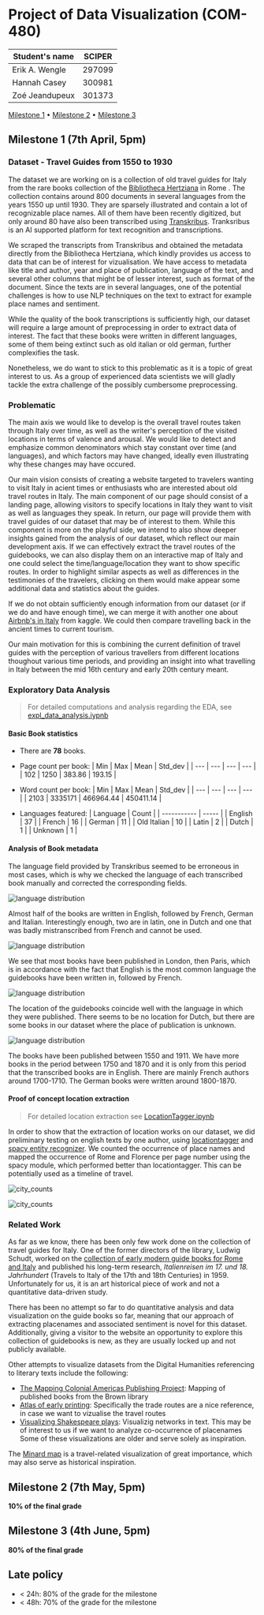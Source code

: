 # Project of Data Visualization (COM-480)

| Student's name | SCIPER |
| -------------- | ------ |
| Erik A. Wengle| 297099|
| Hannah Casey| 300981 |
| Zoé Jeandupeux| 301373 |

[Milestone 1](#milestone-1) • [Milestone 2](#milestone-2) • [Milestone 3](#milestone-3)

## Milestone 1 (7th April, 5pm)

### Dataset - Travel Guides from 1550 to 1930

The dataset we are working on is a collection of old travel guides for Italy from the rare books collection of the [Bibliotheca Hertziana](https://www.biblhertz.it/it/home) in Rome . 
The collection contains around 800 documents in several languages from the years 1550 up until 1930. 
They are sparsely illustrated and contain a lot of recognizable place names. 
All of them have been recently digitized, but only around 80 have also been transcribed using [Transkribus](https://readcoop.eu/transkribus/?sc=Transkribus). Tranksribus is an AI supported platform for text recognition and transcriptions. 

We scraped the transcripts from Transkribus and obtained the metadata directly from the Bibliotheca Hertziana, which kindly provides us access to data that can be of interest for vizualisation. We have access to metadata like title and author, year and place of publication, language of the text, and several other columns that might be of lesser interest, such as format of the document. Since the texts are in several languages, one of the potential challenges is how to use NLP techniques on the text to extract for example place names and sentiment. 

While the quality of the book transcriptions is sufficiently high, our dataset will require a large amount of preprocessing in order to extract data of interest.
The fact that these books were written in different languages, some of them being extinct such as old italian or old german, further complexifies the task. 

Nonetheless, we do want to stick to this problematic as it is a topic of great interest to us. As a group of experienced data scientists we will gladly tackle the extra challenge of the possibly cumbersome preprocessing.


### Problematic

The main axis we would like to develop is the overall travel routes taken through Italy over time, as well as the writer's perception of the visited locations in terms of valence and arousal. We would like to detect and emphasize common denominators which stay constant over time (and languages), and which factors may have changed, ideally even illustrating why these changes may have occured.

Our main vision consists of creating a website targeted to travelers wanting to visit Italy in acient times or enthusiasts who are interested about old travel routes in Italy. The main component of our page should consist of a landing page, allowing visitors to specify locations in Italy they want to visit as well as languages they speak. In return, our page will provide them with travel guides of our dataset that may be of interest to them.
While this component is more on the playful side, we intend to also show deeper insights gained from the analysis of our dataset, which reflect our main development axis.
 If we can effectively extract the travel routes of the guidebooks, we can also display them on an interactive map of Italy and one could select the time/language/location they want to show specific routes. In order to highlight similar aspects as well as differences in the testimonies of the travelers, clicking on them would make appear some additional data and statistics about the guides.

If we do not obtain sufficiently enough information from our dataset (or if we do and have enough time), we can merge it with another one about [Airbnb's in Italy](https://www.kaggle.com/datasets/alessiocrisafulli/airbnb-italy) from kaggle. We could then compare travelling back in the ancient times to current tourism.

Our main motivation for this is combining the current definition of travel guides with the perception of various travellers from different locations thoughout various time periods, and providing an insight into what travelling in Italy between the mid 16th century and early 20th century meant. 

### Exploratory Data Analysis

> For detailed computations and analysis regarding the EDA, see [expl_data_analysis.iypnb](expl_data_analysis.iypnb)


#### Basic Book statistics



- There are **78** books.

- Page count per book:
  | Min | Max |  Mean   | Std_dev |
  | --- | --- |   ---   |   ---   |
  | 102 | 1250 | 383.86 | 193.15  |

- Word count per book:
  | Min  |   Max   |   Mean    |  Std_dev  |
  | ---  |   ---   |    ---    |    ---    |
  | 2103 | 3335171 | 466964.44 | 450411.14 |

- Languages featured:
    | Language    | Count |
    | ----------- | ----- |
    | English     | 37    |
    | French      | 16    |
    | German      | 11    |
    | Old Italian | 10    |
    | Latin       | 2     |
    | Dutch       | 1     |
    | Unknown     | 1     |


#### Analysis of Book metadata


The language field provided by Transkribus seemed to be erroneous in most cases, which is why we checked the language of each transcribed book manually and corrected the corresponding fields.

![language distribution](./plots/language_distribution.png)

Almost half of the books are written in English, followed by French, German and Italian. Interestingly enough, two are in latin, one in Dutch and one that was badly mistranscribed from French and cannot be used.


![language distribution](./plots/location_distr.png)

We see that most books have been published in London, then Paris, which is in accordance with the fact that English is the most common language the guidebooks have been written in, followed by French. 

![language distribution](./plots/language_publish.png)

The location of the guidebooks coincide well with the language in which they were published. There seems to be no location for Dutch, but there are some books in our dataset where the place of publication is unknown.

![language distribution](./plots/lang_yr.png)

The books have been published between 1550 and 1911. We have more books in the period between 1750 and 1870 and it is only from this period that the transcribed books are in English. There are mainly French authors around 1700-1710. The German books were written around 1800-1870. 

#### Proof of concept location extraction

> For detailed location extraction see [LocationTagger.ipynb](LocationTagger.ipynb)

In order to show that the extraction of location works on our dataset, we did preliminary testing on english texts by one author, using [locationtagger](https://pypi.org/project/locationtagger/) and [spacy entity recognizer](https://spacy.io/api/entityrecognizer). 
We counted the occurrence of place names and mapped the occurrence of Rome and Florence per page number using the spacy module, which performed better than locationtagger. This can be potentially used as a timeline of travel. 

![city_counts](./plots/locationtagger_ex.png)

![city_counts](./plots/Rome_Florence_counts_ex.png)


### Related Work

As far as we know, there has been only few work done on the collection of travel guides for Italy. One of the former directors of the library, Ludwig Schudt, worked on the [collection of early modern guide books for Rome and Italy](https://digi.ub.uni-heidelberg.de/diglit/schudt1959/) and published his long-term research, _Italienreisen im 17. und 18. Jahrhundert_ (Travels to Italy of the 17th and 18th Centuries) in 1959.
Unfortunately for us, it is an art historical piece of work and not a quantitative data-driven study.

There has been no attempt so far to do quantitative analysis and data visualization on the guide books so far, meaning that our approach of extracting placenames and associated sentiment is novel for this dataset. Additionally, giving a visitor to the website an opportunity to explore this collection of guidebooks is new, as they are usually locked up and not publicly available. 

Other attempts to visualize datasets from the Digital Humanities referencing to literary texts include the following: 
- [The Mapping Colonial Americas Publishing Project](http://cds.library.brown.edu/mapping-genres/): Mapping of published books from the Brown library
- [Atlas of early printing](http://atlas.lib.uiowa.edu/#): Specifically the trade routes are a nice reference, in case we want to vizualise the travel routes
- [Visualizing Shakespeare plays](https://www.martingrandjean.ch/network-visualization-shakespeare/): Visualizig networks in text. This may be of interest to us if we want to analyze co-occurrence of placenames
Some of these visualizations are older and serve solely as inspiration. 

The [Minard map](https://bigthink.com/strange-maps/229-vital-statistics-of-a-deadly-campaign-the-minard-map/) is a travel-related visualization of great importance, which may also serve as historical inspiration. 
 


## Milestone 2 (7th May, 5pm)

**10% of the final grade**


## Milestone 3 (4th June, 5pm)

**80% of the final grade**


## Late policy

- < 24h: 80% of the grade for the milestone
- < 48h: 70% of the grade for the milestone

